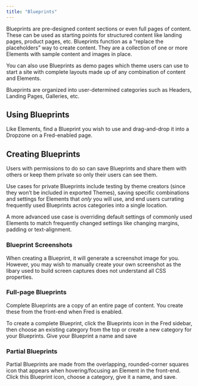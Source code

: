 ```yaml
---
title: "Blueprints"
---
```


Blueprints are pre-designed content sections or even full pages of content. These can be used as starting points for structured content like landing pages, product pages, etc. Blueprints function as a “replace the placeholders” way to create content. They are a collection of one or more Elements with sample content and images in place.

You can also use Blueprints as demo pages which theme users can use to start a site with complete layouts made up of any combination of content and Elements.

Blueprints are organized into user-determined categories such as Headers, Landing Pages, Galleries, etc.

## Using Blueprints

Like Elements, find a Blueprint you wish to use and drag-and-drop it into a Dropzone on a Fred-enabled page.

## Creating Blueprints

Users with permissions to do so can save Blueprints and share them with others or keep them private so only their users can see them.

Use cases for private Blueprints include testing by theme creators (since they won’t be included in exported Themes), saving specific combinations and settings for Elements that _only_ you will use, and end users currating frequently used Blueprints acros categories into a single location.

A more advanced use case is overriding default settings of commonly used Elements to match frequently changed settings like changing margins, padding or text-alignment.

### Blueprint Screenshots

When creating a Blueprint, it will generate a screenshot image for you. However, you may wish to manually create your own screenshot as the libary used to build screen captures does not understand all CSS properties.

### Full-page Blueprints

Complete Blueprints are a copy of an entire page of content. You create these from the front-end when Fred is enabled.

To create a complete Blueprint, click the Blueprints icon in the Fred sidebar, then choose an existing category from the top or create a new category for your Blueprints. Give your Blueprint a name and save

### Partial Blueprints

Partial Blueprints are made from the overlapping, rounded-corner squares icon that appears when hovering/focusing an Element in the front-end. Click this Blueprint icon, choose a category, give it a name, and save.
